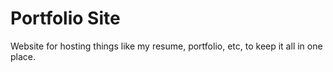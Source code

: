 # Portfolio Site
Website for hosting things like my resume, portfolio, etc, to keep it all in one place.

